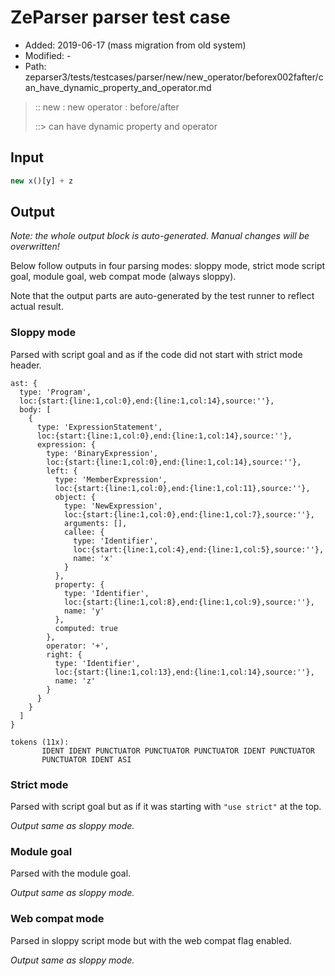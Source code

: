# ZeParser parser test case

- Added: 2019-06-17 (mass migration from old system)
- Modified: -
- Path: zeparser3/tests/testcases/parser/new/new_operator/beforex002fafter/can_have_dynamic_property_and_operator.md

> :: new : new operator : before/after
>
> ::> can have dynamic property and operator

## Input

`````js
new x()[y] + z
`````

## Output

_Note: the whole output block is auto-generated. Manual changes will be overwritten!_

Below follow outputs in four parsing modes: sloppy mode, strict mode script goal, module goal, web compat mode (always sloppy).

Note that the output parts are auto-generated by the test runner to reflect actual result.

### Sloppy mode

Parsed with script goal and as if the code did not start with strict mode header.

`````
ast: {
  type: 'Program',
  loc:{start:{line:1,col:0},end:{line:1,col:14},source:''},
  body: [
    {
      type: 'ExpressionStatement',
      loc:{start:{line:1,col:0},end:{line:1,col:14},source:''},
      expression: {
        type: 'BinaryExpression',
        loc:{start:{line:1,col:0},end:{line:1,col:14},source:''},
        left: {
          type: 'MemberExpression',
          loc:{start:{line:1,col:0},end:{line:1,col:11},source:''},
          object: {
            type: 'NewExpression',
            loc:{start:{line:1,col:0},end:{line:1,col:7},source:''},
            arguments: [],
            callee: {
              type: 'Identifier',
              loc:{start:{line:1,col:4},end:{line:1,col:5},source:''},
              name: 'x'
            }
          },
          property: {
            type: 'Identifier',
            loc:{start:{line:1,col:8},end:{line:1,col:9},source:''},
            name: 'y'
          },
          computed: true
        },
        operator: '+',
        right: {
          type: 'Identifier',
          loc:{start:{line:1,col:13},end:{line:1,col:14},source:''},
          name: 'z'
        }
      }
    }
  ]
}

tokens (11x):
       IDENT IDENT PUNCTUATOR PUNCTUATOR PUNCTUATOR IDENT PUNCTUATOR
       PUNCTUATOR IDENT ASI
`````

### Strict mode

Parsed with script goal but as if it was starting with `"use strict"` at the top.

_Output same as sloppy mode._

### Module goal

Parsed with the module goal.

_Output same as sloppy mode._

### Web compat mode

Parsed in sloppy script mode but with the web compat flag enabled.

_Output same as sloppy mode._
